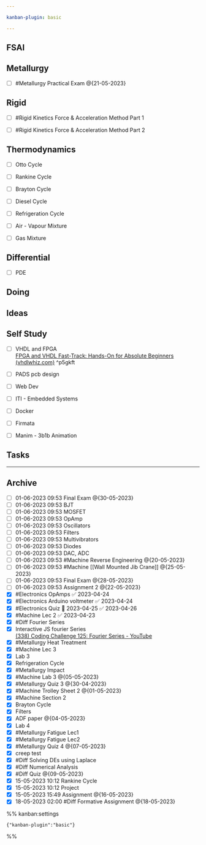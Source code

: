 ```yaml
---

kanban-plugin: basic

---
```


## FSAI



## Metallurgy

- [ ] #Metallurgy Practical Exam @{21-05-2023}


## Rigid

- [ ] #Rigid Kinetics Force & Acceleration Method Part 1
- [ ] #Rigid Kinetics Force & Acceleration Method Part 2


## Thermodynamics

- [ ] Otto Cycle
- [ ] Rankine Cycle
- [ ] Brayton Cycle
- [ ] Diesel Cycle
- [ ] Refrigeration Cycle
- [ ] Air - Vapour Mixture
- [ ] Gas Mixture


## Differential

- [ ] PDE


## Doing



## Ideas



## Self Study

- [ ] VHDL and FPGA<br>[FPGA and VHDL Fast-Track: Hands-On for Absolute Beginners (vhdlwhiz.com)](https://academy.vhdlwhiz.com/fast-track#:~:text=Get%20started%20learning%20today%21%20Get%20access%20to%2035,Kick-start%20your%20learning%20with%20the%20supplied%20project%20files) ^p5gkft
- [ ] PADS pcb design
- [ ] Web Dev
- [ ] ITI - Embedded Systems
- [ ] Docker
- [ ] Firmata
- [ ] Manim - 3b1b Animation


## Tasks



***

## Archive

- [ ] 01-06-2023 09:53 Final Exam @{30-05-2023}
- [ ] 01-06-2023 09:53 BJT
- [ ] 01-06-2023 09:53 MOSFET
- [ ] 01-06-2023 09:53 OpAmp
- [ ] 01-06-2023 09:53 Oscillators
- [ ] 01-06-2023 09:53 Filters
- [ ] 01-06-2023 09:53 Multivibrators
- [ ] 01-06-2023 09:53 Diodes
- [ ] 01-06-2023 09:53 DAC, ADC
- [ ] 01-06-2023 09:53 #Machine Reverse Engineering @{20-05-2023}
- [ ] 01-06-2023 09:53 #Machine [[Wall Mounted Jib Crane]] @{25-05-2023}
- [ ] 01-06-2023 09:53 Final Exam @{28-05-2023}
- [ ] 01-06-2023 09:53 Assignment 2 @{22-05-2023}
- [x] #Electronics OpAmps ✅ 2023-04-24
- [x] #Electronics Arduino voltmeter ✅ 2023-04-24
- [x] #Electronics Quiz 📅 2023-04-25 ✅ 2023-04-26
- [x] #Machine Lec 2 ✅ 2023-04-23
- [x] #Diff Fourier Series
- [x] Interactive JS fourier Series<br>[(338) Coding Challenge 125: Fourier Series - YouTube](https://www.youtube.com/watch?v=Mm2eYfj0SgA)
- [x] #Metallurgy Heat Treatment
- [x] #Machine Lec 3
- [x] Lab 3
- [x] Refrigeration Cycle
- [x] #Metallurgy  Impact
- [x] #Machine Lab 3 @{05-05-2023}
- [x] #Metallurgy Quiz 3 @{30-04-2023}
- [x] #Machine Trolley Sheet 2 @{01-05-2023}
- [x] #Machine Section 2
- [x] Brayton Cycle
- [x] Filters
- [x] ADF paper @{04-05-2023}
- [x] Lab 4
- [x] #Metallurgy Fatigue Lec1
- [x] #Metallurgy Fatigue Lec2
- [x] #Metallurgy Quiz 4 @{07-05-2023}
- [x] creep test
- [x] #Diff Solving DEs using Laplace
- [x] #Diff Numerical Analysis
- [x] #Diff Quiz @{09-05-2023}
- [x] 15-05-2023 10:12 Rankine Cycle
- [x] 15-05-2023 10:12 Project
- [x] 15-05-2023 15:49 Assignment @{16-05-2023}
- [x] 18-05-2023 02:00 #Diff Formative Assignment @{18-05-2023}

%% kanban:settings
```
{"kanban-plugin":"basic"}
```
%%
